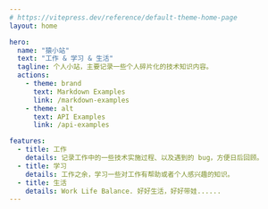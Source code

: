 ```yaml
---
# https://vitepress.dev/reference/default-theme-home-page
layout: home

hero:
  name: "猿小站"
  text: "工作 & 学习 & 生活"
  tagline: 个人小站，主要记录一些个人碎片化的技术知识内容。
  actions:
    - theme: brand
      text: Markdown Examples
      link: /markdown-examples
    - theme: alt
      text: API Examples
      link: /api-examples

features:
  - title: 工作
    details: 记录工作中的一些技术实施过程、以及遇到的 bug，方便日后回顾。
  - title: 学习
    details: 工作之余，学习一些对工作有帮助或者个人感兴趣的知识。
  - title: 生活
    details: Work Life Balance. 好好生活，好好带娃......
---
```



